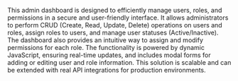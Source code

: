 This admin dashboard is designed to efficiently manage users, roles, and permissions in a secure and user-friendly interface. It allows administrators to perform CRUD (Create, Read, Update, Delete) operations on users and roles, assign roles to users, and manage user statuses (Active/Inactive). The dashboard also provides an intuitive way to assign and modify permissions for each role. The functionality is powered by dynamic JavaScript, ensuring real-time updates, and includes modal forms for adding or editing user and role information. This solution is scalable and can be extended with real API integrations for production environments.
